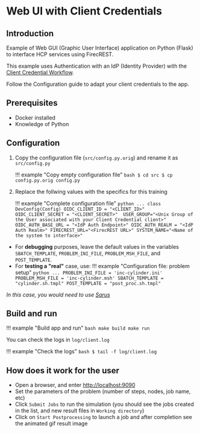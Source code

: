 # Web UI with Client Credentials

## Introduction

Example of Web GUI (Graphic User Interface) application on Python (Flask) to interface HCP services using FirecREST.

This example uses Authentication with an IdP (Identity Provider) with the [Client Credential Workflow](https://oauth.net/2/grant-types/client-credentials/).

Follow the Configuration guide to adapt your client credentials to the app.

## Prerequisites

- Docker installed
- Knowledge of Python

## Configuration

1. Copy the configuration file (`src/config.py.orig`) and rename it as `src/config.py`

    !!! example "Copy empty configuration file"
        ```bash
        $ cd src
        $ cp config.py.orig config.py
        ```

2. Replace the follwing values with the specifics for this training 

    !!! example "Complete configuration file"
        ```python
        ...
        class DevConfig(Config)
            OIDC_CLIENT_ID = "<CLIENT_ID>" 
            OIDC_CLIENT_SECRET = "<CLIENT_SECRET>" 
            USER_GROUP="<Unix Group of the User associated with your Client Credential client>"
            OIDC_AUTH_BASE_URL = "<IdP Auth Endpoint>"
            OIDC_AUTH_REALM = "<IdP Auth Realm>"
            FIRECREST_URL="<FirecREST URL>"
            SYSTEM_NAME="<Name of the system to interface>"
        ```

- For **debugging** purposes, leave the default values in the variables `SBATCH_TEMPLATE`, `PROBLEM_INI_FILE`, `PROBLEM_MSH_FILE`, and `POST_TEMPLATE`.
- For **testing a "real"** case, use:
    !!! example "Configuration file: problem setup"
        ```python
        ...
        PROBLEM_INI_FILE = 'inc-cylinder.ini'
        PROBLEM_MSH_FILE = 'inc-cylinder.msh'
        SBATCH_TEMPLATE = "cylinder.sh.tmpl"
        POST_TEMPLATE = "post_proc.sh.tmpl"
        ```

*In this case, you would need to use [Sarus](https://products.cscs.ch/sarus/)*

## Build and run

!!! example "Build app and run"
    ```bash
    make build
    make run
    ```

You can check the logs in `log/client.log`

!!! example "Check the logs"
    ```bash
    $ tail -f log/client.log
    ```

## How does it work for the user

- Open a browser, and enter [http://localhost:9090](http://localhost:9090)
- Set the parameters of the problem (number of steps, nodes, job name, etc)
- Click `Submit Jobs` to run the simulation (you should see the jobs created in the list, and new result files in `Working directory`)
- Click on `Start Postprocessing` to launch a job and after completion see the animated gif result image
